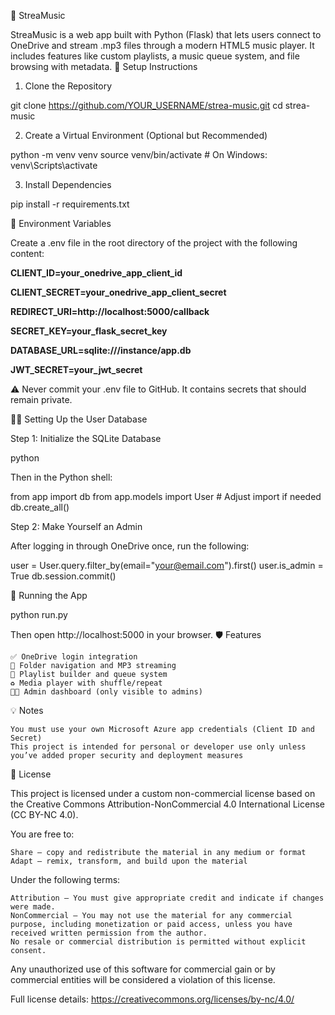 🎵 StreaMusic

StreaMusic is a web app built with Python (Flask) that lets users connect to OneDrive and stream .mp3 files through a modern HTML5 music player. It includes features like custom playlists, a music queue system, and file browsing with metadata.
🔧 Setup Instructions
1. Clone the Repository

git clone https://github.com/YOUR_USERNAME/strea-music.git
cd strea-music

2. Create a Virtual Environment (Optional but Recommended)

python -m venv venv
source venv/bin/activate    # On Windows: venv\Scripts\activate

3. Install Dependencies

pip install -r requirements.txt

🔑 Environment Variables

Create a .env file in the root directory of the project with the following content:

**CLIENT_ID=your_onedrive_app_client_id**

**CLIENT_SECRET=your_onedrive_app_client_secret**

**REDIRECT_URI=http://localhost:5000/callback**

**SECRET_KEY=your_flask_secret_key**

**DATABASE_URL=sqlite:///instance/app.db**

**JWT_SECRET=your_jwt_secret**

⚠️ Never commit your .env file to GitHub. It contains secrets that should remain private.

🧑‍💻 Setting Up the User Database

Step 1: Initialize the SQLite Database

python

Then in the Python shell:

from app import db
from app.models import User  # Adjust import if needed
db.create_all()

Step 2: Make Yourself an Admin

After logging in through OneDrive once, run the following:

user = User.query.filter_by(email="your@email.com").first()
user.is_admin = True
db.session.commit()

🚀 Running the App

python run.py

Then open http://localhost:5000 in your browser.
🛡️ Features

    ✅ OneDrive login integration
    📂 Folder navigation and MP3 streaming
    🎵 Playlist builder and queue system
    ♻️ Media player with shuffle/repeat
    🧑‍💼 Admin dashboard (only visible to admins)

💡 Notes

    You must use your own Microsoft Azure app credentials (Client ID and Secret)
    This project is intended for personal or developer use only unless you’ve added proper security and deployment measures

📜 License

This project is licensed under a custom non-commercial license based on the Creative Commons Attribution-NonCommercial 4.0 International License (CC BY-NC 4.0).

You are free to:

    Share — copy and redistribute the material in any medium or format
    Adapt — remix, transform, and build upon the material

Under the following terms:

    Attribution — You must give appropriate credit and indicate if changes were made.
    NonCommercial — You may not use the material for any commercial purpose, including monetization or paid access, unless you have received written permission from the author.
    No resale or commercial distribution is permitted without explicit consent.

Any unauthorized use of this software for commercial gain or by commercial entities will be considered a violation of this license.

Full license details: https://creativecommons.org/licenses/by-nc/4.0/
